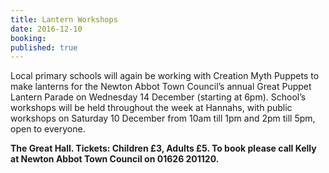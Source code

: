 ```yaml
---
title: Lantern Workshops
date: 2016-12-10
booking:
published: true
---
```


Local primary schools will again be working with Creation Myth Puppets to make lanterns for the Newton Abbot Town Council’s annual Great Puppet Lantern Parade on Wednesday 14 December (starting at 6pm). School’s workshops will be held throughout the week at Hannahs, with public workshops on Saturday 10 December from 10am till 1pm and 2pm till 5pm, open to everyone.

**The Great Hall. Tickets: Children £3, Adults £5. To book please call Kelly at Newton Abbot Town Council on 01626 201120.**
